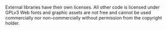 External libraries have their own licenses. All other code is licensed under GPLv3
Web fonts and graphic assets are not free and cannot be used commercially nor non-commercially without permission from the copyright holder.

